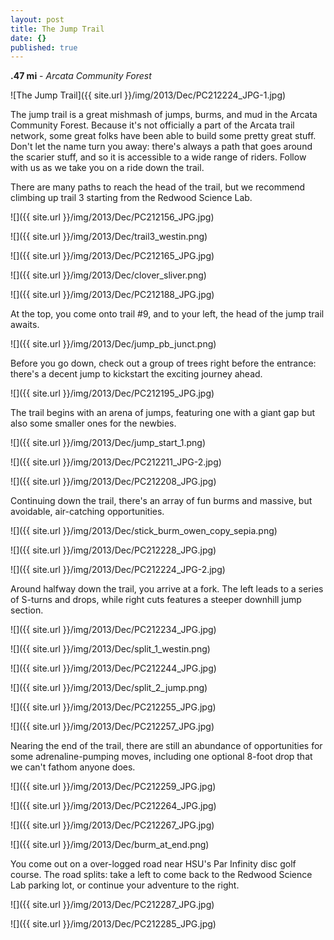 ```yaml
---
layout: post
title: The Jump Trail
date: {}
published: true
---
```


**.47 mi** - 
*Arcata Community Forest*

![The Jump Trail]({{ site.url }}/img/2013/Dec/PC212224_JPG-1.jpg)

The jump trail is a great mishmash of jumps, burms, and mud in the Arcata Community Forest. Because it's not officially a part of the Arcata trail network, some great folks have been able to build some pretty great stuff. Don't let the name turn you away: there's always a path that goes around the scarier stuff, and so it is accessible to a wide range of riders. Follow with us as we take you on a ride down the trail.

There are many paths to reach the head of the trail, but we recommend climbing up trail 3 starting from the Redwood Science Lab.

![]({{ site.url }}/img/2013/Dec/PC212156_JPG.jpg)

![]({{ site.url }}/img/2013/Dec/trail3_westin.png)

![]({{ site.url }}/img/2013/Dec/PC212165_JPG.jpg)

![]({{ site.url }}/img/2013/Dec/clover_sliver.png)

![]({{ site.url }}/img/2013/Dec/PC212188_JPG.jpg)

At the top, you come onto trail #9, and to your left, the head of the jump trail awaits.

![]({{ site.url }}/img/2013/Dec/jump_pb_junct.png)

Before you go down, check out a group of trees right before the entrance: there's a decent jump to kickstart the exciting journey ahead.

![]({{ site.url }}/img/2013/Dec/PC212195_JPG.jpg)

The trail begins with an arena of jumps, featuring one with a giant gap but also some smaller ones for the newbies.

![]({{ site.url }}/img/2013/Dec/jump_start_1.png)

![]({{ site.url }}/img/2013/Dec/PC212211_JPG-2.jpg)

![]({{ site.url }}/img/2013/Dec/PC212208_JPG.jpg)

Continuing down the trail, there's an array of fun burms and massive, but avoidable, air-catching opportunities.

![]({{ site.url }}/img/2013/Dec/stick_burm_owen_copy_sepia.png)

![]({{ site.url }}/img/2013/Dec/PC212228_JPG.jpg)

![]({{ site.url }}/img/2013/Dec/PC212224_JPG-2.jpg)

Around halfway down the trail, you arrive at a fork. The left leads to a series of S-turns and drops, while right cuts features a steeper downhill jump section.

![]({{ site.url }}/img/2013/Dec/PC212234_JPG.jpg)

![]({{ site.url }}/img/2013/Dec/split_1_westin.png)

![]({{ site.url }}/img/2013/Dec/PC212244_JPG.jpg)

![]({{ site.url }}/img/2013/Dec/split_2_jump.png)

![]({{ site.url }}/img/2013/Dec/PC212255_JPG.jpg)

![]({{ site.url }}/img/2013/Dec/PC212257_JPG.jpg)

Nearing the end of the trail, there are still an abundance of opportunities for some adrenaline-pumping moves, including one optional 8-foot drop that we can't fathom anyone does.

![]({{ site.url }}/img/2013/Dec/PC212259_JPG.jpg)

![]({{ site.url }}/img/2013/Dec/PC212264_JPG.jpg)

![]({{ site.url }}/img/2013/Dec/PC212267_JPG.jpg)

![]({{ site.url }}/img/2013/Dec/burm_at_end.png)

You come out on a over-logged road near HSU's Par Infinity disc golf course. The road splits: take a left to come back to the Redwood Science Lab parking lot, or continue your adventure to the right.

![]({{ site.url }}/img/2013/Dec/PC212287_JPG.jpg)

![]({{ site.url }}/img/2013/Dec/PC212285_JPG.jpg)